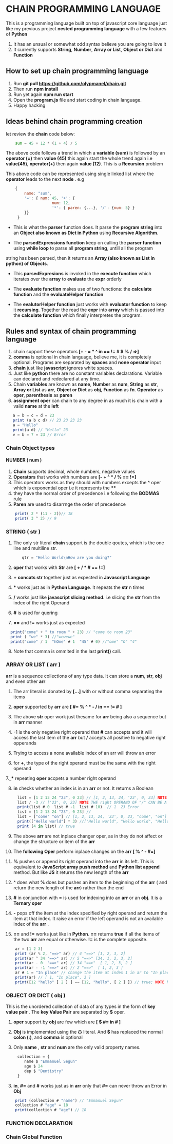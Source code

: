 # CHAIN PROGRAMMING LANGUAGE
This is a programming language built on top of javascript core language just like my previous project __nested programming language__ with a few features of __Python__
1. It has an unsual or somewhat odd syntax believe you are going to love it 
2. It currently supports __String__, __Number__, __Array or List__, __Object or Dict__ and __Function__


## How to set up chain programming language

1. Run __git pull https://github.com/olypmanel/chain.git__
2. Then run __npm install__
3. Run yet again __npm run start__
4. Open the __program.js__ file and start coding in chain language.
5. Happy hacking


## Ideas behind chain programming creation 

let review the __chain__ code below:
```py
    sum = 45 + 12 * (1 + 4) / 5
```
The above code follows a trend in which a __variable (sum)__ is followed by an __operator (=)__ then __value (45)__
this again start the whole trend again i.e __value(45)__, __operator(+)__ then again __value (12)__. This is a __Recursion__ problem

This above code can be represented using single linked list where the __operator__ leads to the next __node__ . e.g

```js
    {
        name: "sum",
        '=': { num: 45, '+': {
                    num: 12, 
                    '*': { paren: {...}, '/': {num: 5} }
        }}
     }
```
- This is what the __parser__ function does. It parse the __program string__ into an __Object also known as Dict in Python__ using __Recursive Algorithm__.

- The __parsedExpressions function__ keep on calling the __parser function__ using __while loop__ to parse all __program string__, untill all the program 

string has been parsed, then it returns an __Array (also known as List in python) of Objects__.

- This __parsedExpresions__ is invoked in the __execute function__ which iterates over the __array__ to __evaluate__ the __expr__ orderly

- The __evaluate function__ makes use of two functions: the __calculate function__ and the __evaluateHelper function__

- The __evalutorHelper function__ just works with __evaluator function__ to keep it __recursing__. Together the read the __expr__ into __array__ which is passed into the __calculate function__ which finally interpretes the program.

## Rules and syntax of chain programming language

1. chain support these operators __[+ - = * ^ in == != # $ % / =>]__
2. __comma__ is optional in chain language, believe me, it is completely optional. Programs are separated by __spaces__ and __none operator__ input
3. __chain__ just like __javascript__ ignores white spaces.
4. Just like __python__ there are no constant variables declarations. Variable can declared and redeclared at any time.
5. Chain __variables__ are known as __name__, __Number__ as __num__, __String__ as __str__, 
    __Array or List__ as __arr__, __Object or Dict__ as __obj__, __Function__ as __fn__.
    __Operator__ as __oper__, __parenthesis__ as __paren__
6. __assignment oper__ can chain to any degree in as much it is chain with a valid __name__ at the __left__

```js
   a = b = c = d = 23
   print (a b c d) // 23 23 23 23
   a = "Hello"
   print(a d) // "Hello" 23
   v = b = 7 = 23 // Error
```

### Chain Object types

#### NUMBER  ( num )
 1. __Chain__ supports decimal, whole numbers, negative values
 2. __Operators__ that works with numbers are __[- + ^ * / % == !=]__
 3. This operators works as they should with numbers excepts the __^__ oper which is exponential oper i.e it represents the __**__
 4. they have the normal order of precedence i.e following the __BODMAS__ rule
 5. __Paren__ are used to disarrnge the order of precedence

```js
    print( 2 * (11 - 2))// 18
    print( 3 ^ 2) // 9     
```

### STRING ( str )

1. The only str literal __chain__ support is the double qoutes, which is the one line and multiline str.
```js
       qtr = "Hello World\nHow are you doing?"
```
2. __oper__ that works with __Str__ are __[ + / * # == !=]__

3. __+__ __concats str__ together just as expected in __Javascript Language__
4. __*__ works just as in __Python Language__. It repeats the __str__ n times
5. __/__ works just like __javascript slicing method__. i.e slicing the __str__ from the index of the right Operand
6. __#__ is used for quering 
7. __==__ and __!=__ works just as expected
 ```js
   print("come" + " to room " + 23) // "come to room 23"
   print ( "we" * 3) //"wewewe"
   print("come" / 1  "hOme" # 1  "45" # 0) //"ome" "O" "4"

 ``` 
 8. Note that comma is ommited in the last __print()__ call.

### ARRAY OR LIST ( arr )
__arr__ is a sequence collections of any type data. It can store a __num__, __str__, __obj__ and even other __arr__
1. The arr literal is donated by __[...]__ with or without comma separating the items
2. __oper__ supported by __arr__ are __[ #= % ^ * - / in == != # ]__

3. The above __str__ oper work just thesame for __arr__ being also a sequence but in __arr__ manner

4. -1 is the only negative right operand that __#__ can accepts and it will access the last item of the __arr__ but __/__ accepts all positive to negative right opperands

5. Trying to access a none available index of an arr will throw an error

6. for __+__, the type of the right operand must be the same with the right operand

7.___*__ repeating __oper__ accpets a number right operand

8. __in__ checks whether an index is in an __arr__ or not. It returns a Boolean

 ```js
      list = [1 2 13 24 "23", 0 23] // [1, 2, 13, 24, '23', 0, 23] NOTE THAT COMMA IS OPTIONAL     
      list / -3 // ['23', 0, 23] NOTE THE right OPERAND OF "/" CAN BE A NEGATIVE OR POSITIVE NUMBER
      print(list # 0  list # -1  list # 10)  // 1  23 Error
      list = [1 2 13 24 "23", 0 23] //     
      list + ["come" "on"] // [1, 2, 13, 24, '23', 0, 23, "come", "on"] NOTE THAT COMMA IS OPTIONAL 
      print(["Hello world"] * 3) //["Hello world", "Hello world", "Hello world"]
      print (4 in list) // true
 ```

9.  The above __arr__ are not inplace changer oper, as in they do not affect or change the structure or item of the __arr__

10. The __following Oper__ perform inplace changes on the __arr__ __[ % ^ - #=]__

11. __%__ pushes or append its right operand into the __arr__ in its left. This is equivalent to __JavaScript array push method__ and __Python list append__ method. 
But like __JS__ it returns the new length of the __arr__

12. __^__ does what __%__ does but pushes an item to the beginning of the  __arr__ ( and return the new length of the __arr__) rather than the end

13. __#__ in conjunction with __=__ is used for indexing into an __arr__ or an __obj__. It is a __Ternary oper__

14. __-__ pops off the item at the index specified by right operand and return the item at that index. It raise an error if the left operand is not an available index of the __arr__ .

15. __==__ and __!=__ works just like in __Python__.  __==__ returns __true__ if all the items of the two __arr__ are equal or otherwise. __!=__ is the complete opposite.

```js
    ar = [1 2 3]
    print (ar % 2, "==>" ar) // 4 "==>" [1, 2, 3, 2]
    print(ar ^ 34 "==>" ar) // 5 "==>" [34, 1, 2, 3, 2] 
    print(ar - 0  "==>" ar) // 34 "==>"  [ 1, 2, 3, 2 ]
    print(ar - -1 "==>" ar) // 2 "==>"  [ 1, 2, 3 ]
    ar # 1 = "In place" // change the item at index 1 in ar to "In place"
    print(ar) // [ 1, "In place", 3 ]
    print([12 "hello" [ 2 ] ] == [12, "hello", [ 2 ] ]) // true; NOTE how comma was ignored
```

### OBJECT OR DICT ( obj )

  This is the unordered collection of data of any types in the form of __key value pair__ . The __key Value Pair__ are separated by __$__ oper.
 1. __oper__ support by __obj__ are few which are __[ $ #= in # ]__

 2. __Obj__ is implememted using the __{}__ literal. And __$__ has replaced the normal __colon (:)__, and __comma__ is optional

 3. Only __name__ , __str__ and __num__ are the only valid property names.

 ```js
      collection = {
         name $ "Emmanuel Segun"
         age $ 24
         dep $ "Dentistry"
      }
 ```
3. __in__, __#=__ and __#__ works just as in __arr__ only that __#=__ can never throw an Error in __Obj__

```js
    print (collection # "name") // "Emmanuel Segun"
    collection # "age" = 18
    print(collection # "age") // 18
```
### FUNCTION DECLARATION 



### Chain Global Function